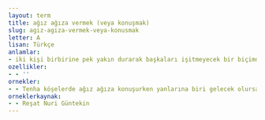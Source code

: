 ```yaml
---
layout: term
title: ağız ağıza vermek (veya konuşmak)
slug: agiz-agiza-vermek-veya-konusmak
letter: A
lisan: Türkçe
anlamlar:
- iki kişi birbirine pek yakın durarak başkaları işitmeyecek bir biçimde konuşmak
ozellikler:
- - ''
ornekler:
- - Tenha köşelerde ağız ağıza konuşurken yanlarına biri gelecek olursa hemen susuyorlardı.
orneklerkaynak:
- - Reşat Nuri Güntekin
---
```


